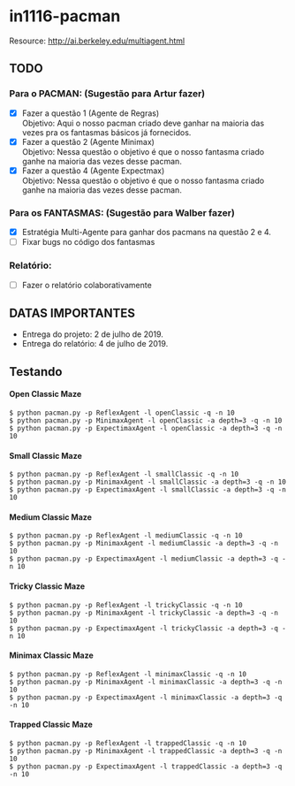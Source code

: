 # in1116-pacman

Resource: http://ai.berkeley.edu/multiagent.html

## TODO

### Para o PACMAN: (Sugestão para Artur fazer)

- [x] Fazer a questão 1 (Agente de Regras)\
  Objetivo: Aqui o nosso pacman criado deve ganhar na maioria das vezes pra os fantasmas básicos já fornecidos.
- [x] Fazer a questão 2 (Agente Minimax)\
  Objetivo: Nessa questão o objetivo é que o nosso fantasma criado ganhe na maioria das vezes desse pacman.
- [x] Fazer a questão 4 (Agente Expectmax)\
  Objetivo: Nessa questão o objetivo é que o nosso fantasma criado ganhe na maioria das vezes desse pacman.

### Para os FANTASMAS: (Sugestão para Walber fazer)

- [x] Estratégia Multi-Agente para ganhar dos pacmans na questão 2 e 4.
- [ ] Fixar bugs no código dos fantasmas

### Relatório:
- [ ] Fazer o relatório colaborativamente

## DATAS IMPORTANTES
- Entrega do projeto: 2 de julho de 2019.
- Entrega do relatório: 4 de julho de 2019.

## Testando

#### Open Classic Maze

```
$ python pacman.py -p ReflexAgent -l openClassic -q -n 10
$ python pacman.py -p MinimaxAgent -l openClassic -a depth=3 -q -n 10
$ python pacman.py -p ExpectimaxAgent -l openClassic -a depth=3 -q -n 10
```

#### Small Classic Maze

```
$ python pacman.py -p ReflexAgent -l smallClassic -q -n 10
$ python pacman.py -p MinimaxAgent -l smallClassic -a depth=3 -q -n 10
$ python pacman.py -p ExpectimaxAgent -l smallClassic -a depth=3 -q -n 10
```

#### Medium Classic Maze

```
$ python pacman.py -p ReflexAgent -l mediumClassic -q -n 10
$ python pacman.py -p MinimaxAgent -l mediumClassic -a depth=3 -q -n 10
$ python pacman.py -p ExpectimaxAgent -l mediumClassic -a depth=3 -q -n 10
```

#### Tricky Classic Maze

```
$ python pacman.py -p ReflexAgent -l trickyClassic -q -n 10
$ python pacman.py -p MinimaxAgent -l trickyClassic -a depth=3 -q -n 10
$ python pacman.py -p ExpectimaxAgent -l trickyClassic -a depth=3 -q -n 10
```

#### Minimax Classic Maze

```
$ python pacman.py -p ReflexAgent -l minimaxClassic -q -n 10
$ python pacman.py -p MinimaxAgent -l minimaxClassic -a depth=3 -q -n 10
$ python pacman.py -p ExpectimaxAgent -l minimaxClassic -a depth=3 -q -n 10
```

#### Trapped Classic Maze

```
$ python pacman.py -p ReflexAgent -l trappedClassic -q -n 10
$ python pacman.py -p MinimaxAgent -l trappedClassic -a depth=3 -q -n 10
$ python pacman.py -p ExpectimaxAgent -l trappedClassic -a depth=3 -q -n 10
```
